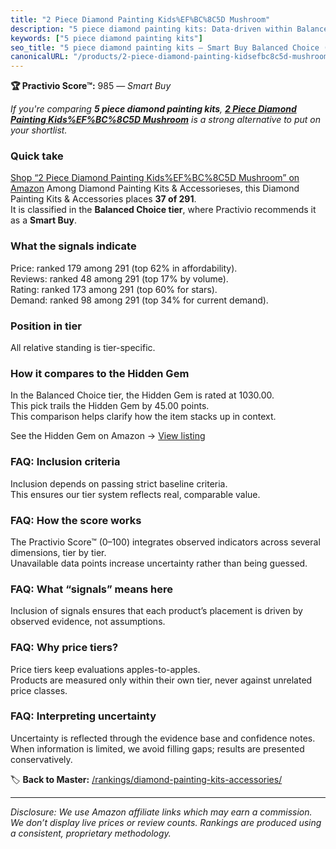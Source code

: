 ```yaml
---
title: "2 Piece Diamond Painting Kids%EF%BC%8C5D Mushroom"
description: "5 piece diamond painting kits: Data-driven within Balanced Choice ranking using the Practivio Score™. Positioned by quality, value, demand, findability, moment…"
keywords: ["5 piece diamond painting kits"]
seo_title: "5 piece diamond painting kits — Smart Buy Balanced Choice (2025)"
canonicalURL: "/products/2-piece-diamond-painting-kidsefbc8c5d-mushroom-B0BR1L3M5C/"
---
```


**🏆 Practivio Score™:** 985 — _Smart Buy_


*If you're comparing **5 piece diamond painting kits**, **[2 Piece Diamond Painting Kids%EF%BC%8C5D Mushroom](https://www.amazon.com/dp/B0BR1L3M5C?tag=practivio-20)** is a strong alternative to put on your shortlist.*
### Quick take
[Shop “2 Piece Diamond Painting Kids%EF%BC%8C5D Mushroom” on Amazon](https://www.amazon.com/dp/B0BR1L3M5C?tag=practivio-20)
Among Diamond Painting Kits & Accessorieses, this Diamond Painting Kits & Accessories places **37 of 291**.  
It is classified in the **Balanced Choice tier**, where Practivio recommends it as a **Smart Buy**.

### What the signals indicate
Price: ranked 179 among 291 (top 62% in affordability).  
Reviews: ranked 48 among 291 (top 17% by volume).  
Rating: ranked 173 among 291 (top 60% for stars).  
Demand: ranked 98 among 291 (top 34% for current demand).

### Position in tier
All relative standing is tier-specific.

### How it compares to the Hidden Gem
In the Balanced Choice tier, the Hidden Gem is rated at 1030.00.  
This pick trails the Hidden Gem by 45.00 points.  
This comparison helps clarify how the item stacks up in context.  

See the Hidden Gem on Amazon → [View listing](https://www.amazon.com/dp/B07RWD3S5Q?tag=practivio-20)

### FAQ: Inclusion criteria
Inclusion depends on passing strict baseline criteria.  
This ensures our tier system reflects real, comparable value.

### FAQ: How the score works
The Practivio Score™ (0–100) integrates observed indicators across several dimensions, tier by tier.  
Unavailable data points increase uncertainty rather than being guessed.

### FAQ: What “signals” means here
Inclusion of signals ensures that each product’s placement is driven by observed evidence, not assumptions.

### FAQ: Why price tiers?
Price tiers keep evaluations apples-to-apples.  
Products are measured only within their own tier, never against unrelated price classes.

### FAQ: Interpreting uncertainty
Uncertainty is reflected through the evidence base and confidence notes.  
When information is limited, we avoid filling gaps; results are presented conservatively.


🏷️ **Back to Master:** [/rankings/diamond-painting-kits-accessories/](/rankings/diamond-painting-kits-accessories/)

---
_Disclosure: We use Amazon affiliate links which may earn a commission. We don’t display live prices or review counts. Rankings are produced using a consistent, proprietary methodology._
